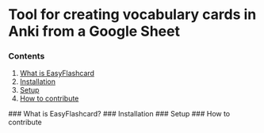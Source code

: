 # Tool for creating vocabulary cards in Anki from a Google Sheet

### Contents

1. [What is EasyFlashcard](#ezflash)
2. [Installation](#installation)
3. [Setup](#setup)
4. [How to contribute](#contributions)

<a name="ezflash"/>
### What is EasyFlashcard?

<a name="installation"/>
### Installation

<a name="setup"/>
### Setup

<a name="contributions"/>
### How to contribute
